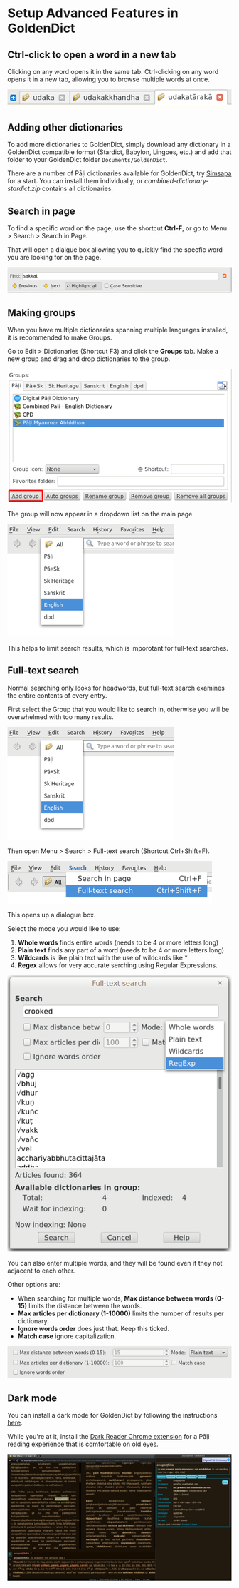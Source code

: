 # Setup Advanced Features in GoldenDict

## Ctrl-click to open a word in a new tab

Clicking on any word opens it in the same tab. Ctrl-clicking on any word opens it in a new tab, allowing you to browse multiple words at once. 

![image](pics/advanced-setup/tabs.png)

## Adding other dictionaries

To add more dictionaries to GoldenDict, simply download any dictionary in a GoldenDict compatible format (Stardict, Babylon, Lingoes, etc.) and add that folder to your GoldenDict folder `Documents/GoldenDict`.

There are a number of Pāḷi dictionaries available for GoldenDict, try [Simsapa](https://github.com/simsapa/simsapa-dictionary/releases) for a start. You can install them individually, or *combined-dictionary-stardict.zip* contains all dictionaries.

## Search in page

To find a specific word on the page, use the shortcut **Ctrl-F**, or go to Menu > Search > Search in Page.

That will open a dialgue box allowing you to quickly find the specfic word you are looking for on the page.

![groups2](pics/advanced-setup/find_in_page.png)

## Making groups

When you have multiple dictionaries spanning multiple languages installed, it is recommended to make Groups.

Go to Edit > Dictionaries (Shortcut F3) and click the **Groups** tab. Make a new group and drag and drop dictionaries to the group.

![groups2](pics/advanced-setup/groups2.png)

The group will now appear in a dropdown list on the main page.

![dropdown](pics/advanced-setup/dropdown.png)

This helps to limit search results, which is imporotant for full-text searches.


## Full-text search

Normal searching only looks for headwords, but full-text search examines the entire contents of every entry.

First select the Group that you would like to search in, otherwise you will be overwhelmed with too many results.

![dropdown](pics/advanced-setup/dropdown.png)

Then open Menu > Search > Full-text search (Shortcut Ctrl+Shift+F).

![full-text search](pics/advanced-setup/full-text%20search.png)

This opens up a dialogue box.

Select the mode you would like to use:
1. **Whole words** finds entire words (needs to be 4 or more letters long)
2. **Plain text** finds any part of a word (needs to be 4 or more letters long)
3. **Wildcards** is like plain text with the use of wildcards like *
4. **Regex** allows for very accurate serching using Regular Expressions.

![mode](pics/advanced-setup/mode.png)

You can also enter multiple words, and they will be found even if they not adjacent to each other. 

Other options are:
- When searching for multiple words, **Max distance between words (0-15)** limits the distance between the words.
- **Max articles per dictionary (1-10000)** limits the number of results per dictionary.
- **Ignore words order** does just that. Keep this ticked.
- **Match case** ignore capitalization.

![other options](pics/advanced-setup/other%20options.png)


## Dark mode

You can install a dark mode for GoldenDict by following the instructions [here](https://github.com/goldendict/goldendict/wiki/GoldenDict-Dark-Theme#how-to-install-goldendict-dark-theme).

While you're at it, install the [Dark Reader Chrome extension](https://chrome.google.com/webstore/detail/dark-reader/eimadpbcbfnmbkopoojfekhnkhdbieeh?hl=en) for a Pāḷi reading experience that is comfortable on old eyes.

![darkmode2](pics/advanced-setup/darkmode2.png)





